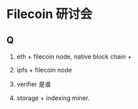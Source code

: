 # Filecoin 研讨会

## Q

1. eth + filecoin node, native block chain + 

2. ipfs + filecoin node

3. verifier 是谁

1. storage + indexing miner.